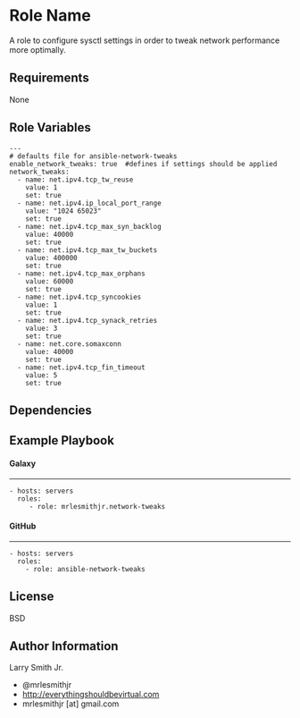 Role Name
=========

A role to configure sysctl settings in order to tweak network performance more optimally.

Requirements
------------

None

Role Variables
--------------
````
---
# defaults file for ansible-network-tweaks
enable_network_tweaks: true  #defines if settings should be applied
network_tweaks:
  - name: net.ipv4.tcp_tw_reuse
    value: 1
    set: true
  - name: net.ipv4.ip_local_port_range
    value: "1024 65023"
    set: true
  - name: net.ipv4.tcp_max_syn_backlog
    value: 40000
    set: true
  - name: net.ipv4.tcp_max_tw_buckets
    value: 400000
    set: true
  - name: net.ipv4.tcp_max_orphans
    value: 60000
    set: true
  - name: net.ipv4.tcp_syncookies
    value: 1
    set: true
  - name: net.ipv4.tcp_synack_retries
    value: 3
    set: true
  - name: net.core.somaxconn
    value: 40000
    set: true
  - name: net.ipv4.tcp_fin_timeout
    value: 5
    set: true
````
Dependencies
------------

Example Playbook
----------------

#### Galaxy
-----------
    - hosts: servers
      roles:
         - role: mrlesmithjr.network-tweaks
#### GitHub
-----------
    - hosts: servers
      roles:
        - role: ansible-network-tweaks

License
-------

BSD

Author Information
------------------

Larry Smith Jr.
- @mrlesmithjr
- http://everythingshouldbevirtual.com
- mrlesmithjr [at] gmail.com
